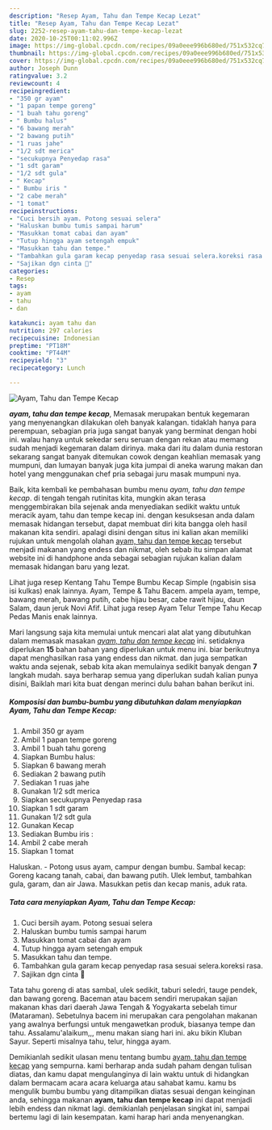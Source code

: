 ```yaml
---
description: "Resep Ayam, Tahu dan Tempe Kecap Lezat"
title: "Resep Ayam, Tahu dan Tempe Kecap Lezat"
slug: 2252-resep-ayam-tahu-dan-tempe-kecap-lezat
date: 2020-10-25T00:11:02.996Z
image: https://img-global.cpcdn.com/recipes/09a0eee996b680ed/751x532cq70/ayam-tahu-dan-tempe-kecap-foto-resep-utama.jpg
thumbnail: https://img-global.cpcdn.com/recipes/09a0eee996b680ed/751x532cq70/ayam-tahu-dan-tempe-kecap-foto-resep-utama.jpg
cover: https://img-global.cpcdn.com/recipes/09a0eee996b680ed/751x532cq70/ayam-tahu-dan-tempe-kecap-foto-resep-utama.jpg
author: Joseph Dunn
ratingvalue: 3.2
reviewcount: 4
recipeingredient:
- "350 gr ayam"
- "1 papan tempe goreng"
- "1 buah tahu goreng"
- " Bumbu halus"
- "6 bawang merah"
- "2 bawang putih"
- "1 ruas jahe"
- "1/2 sdt merica"
- "secukupnya Penyedap rasa"
- "1 sdt garam"
- "1/2 sdt gula"
- " Kecap"
- " Bumbu iris "
- "2 cabe merah"
- "1 tomat"
recipeinstructions:
- "Cuci bersih ayam. Potong sesuai selera"
- "Haluskan bumbu tumis sampai harum"
- "Masukkan tomat cabai dan ayam"
- "Tutup hingga ayam setengah empuk"
- "Masukkan tahu dan tempe."
- "Tambahkan gula garam kecap penyedap rasa sesuai selera.koreksi rasa."
- "Sajikan dgn cinta 💞"
categories:
- Resep
tags:
- ayam
- tahu
- dan

katakunci: ayam tahu dan 
nutrition: 297 calories
recipecuisine: Indonesian
preptime: "PT18M"
cooktime: "PT44M"
recipeyield: "3"
recipecategory: Lunch

---
```



![Ayam, Tahu dan Tempe Kecap](https://img-global.cpcdn.com/recipes/09a0eee996b680ed/751x532cq70/ayam-tahu-dan-tempe-kecap-foto-resep-utama.jpg)

<b><i>ayam, tahu dan tempe kecap</i></b>, Memasak merupakan bentuk kegemaran yang menyenangkan dilakukan oleh banyak kalangan. tidaklah hanya para perempuan, sebagian pria juga sangat banyak yang berminat dengan hobi ini. walau hanya untuk sekedar seru seruan dengan rekan atau memang sudah menjadi kegemaran dalam dirinya. maka dari itu dalam dunia restoran sekarang sangat banyak ditemukan cowok dengan keahlian memasak yang mumpuni, dan lumayan banyak juga kita jumpai di aneka warung makan dan hotel yang menggunakan chef pria sebagai juru masak mumpuni nya.

Baik, kita kembali ke pembahasan bumbu menu <i>ayam, tahu dan tempe kecap</i>. di tengah tengah rutinitas kita, mungkin akan terasa menggembirakan bila sejenak anda menyediakan sedikit waktu untuk meracik ayam, tahu dan tempe kecap ini. dengan kesuksesan anda dalam memasak hidangan tersebut, dapat membuat diri kita bangga oleh hasil makanan kita sendiri. apalagi disini dengan situs ini kalian akan memiliki rujukan untuk mengolah olahan <u>ayam, tahu dan tempe kecap</u> tersebut menjadi makanan yang endess dan nikmat, oleh sebab itu simpan alamat website ini di handphone anda sebagai sebagian rujukan kalian dalam memasak hidangan baru yang lezat.

Lihat juga resep Kentang Tahu Tempe Bumbu Kecap Simple (ngabisin sisa isi kulkas) enak lainnya. Ayam, Tempe &amp; Tahu Bacem. ampela ayam, tempe, bawang merah, bawang putih, cabe hijau besar, cabe rawit hijau, daun Salam, daun jeruk Novi Afif. Lihat juga resep Ayam Telur Tempe Tahu Kecap Pedas Manis enak lainnya.


Mari langsung saja kita memulai untuk mencari alat alat yang dibutuhkan dalam memasak masakan <u><i>ayam, tahu dan tempe kecap</i></u> ini. setidaknya diperlukan <b>15</b> bahan bahan yang diperlukan untuk menu ini. biar berikutnya dapat menghasilkan rasa yang endess dan nikmat. dan juga sempatkan waktu anda sejenak, sebab kita akan memulainya sedikit banyak dengan <b>7</b> langkah mudah. saya berharap semua yang diperlukan sudah kalian punya disini, Baiklah mari kita buat dengan merinci dulu bahan bahan berikut ini.

<!--inarticleads1-->

##### Komposisi dan bumbu-bumbu yang dibutuhkan dalam menyiapkan Ayam, Tahu dan Tempe Kecap:

1. Ambil 350 gr ayam
1. Ambil 1 papan tempe goreng
1. Ambil 1 buah tahu goreng
1. Siapkan  Bumbu halus:
1. Siapkan 6 bawang merah
1. Sediakan 2 bawang putih
1. Sediakan 1 ruas jahe
1. Gunakan 1/2 sdt merica
1. Siapkan secukupnya Penyedap rasa
1. Siapkan 1 sdt garam
1. Gunakan 1/2 sdt gula
1. Gunakan  Kecap
1. Sediakan  Bumbu iris :
1. Ambil 2 cabe merah
1. Siapkan 1 tomat


Haluskan. - Potong usus ayam, campur dengan bumbu. Sambal kecap: Goreng kacang tanah, cabai, dan bawang putih. Ulek lembut, tambahkan gula, garam, dan air Jawa. Masukkan petis dan kecap manis, aduk rata. 

<!--inarticleads2-->

##### Tata cara menyiapkan Ayam, Tahu dan Tempe Kecap:

1. Cuci bersih ayam. Potong sesuai selera
1. Haluskan bumbu tumis sampai harum
1. Masukkan tomat cabai dan ayam
1. Tutup hingga ayam setengah empuk
1. Masukkan tahu dan tempe.
1. Tambahkan gula garam kecap penyedap rasa sesuai selera.koreksi rasa.
1. Sajikan dgn cinta 💞


Tata tahu goreng di atas sambal, ulek sedikit, taburi seledri, tauge pendek, dan bawang goreng. Baceman atau bacem sendiri merupakan sajian makanan khas dari daerah Jawa Tengah &amp; Yogyakarta sebelah timur (Mataraman). Sebetulnya bacem ini merupakan cara pengolahan makanan yang awalnya berfungsi untuk mengawetkan produk, biasanya tempe dan tahu. Assalamu&#39;alaikum,,, menu makan siang hari ini. aku bikin Kluban Sayur. Seperti misalnya tahu, telur, hingga ayam. 

Demikianlah sedikit ulasan menu tentang bumbu <u>ayam, tahu dan tempe kecap</u> yang sempurna. kami berharap anda sudah paham dengan tulisan diatas, dan kamu dapat mengulanginya di lain waktu untuk di hidangkan dalam bermacam acara acara keluarga atau sahabat kamu. kamu bs mengulik bumbu bumbu yang ditampilkan diatas sesuai dengan keinginan anda, sehingga makanan <b>ayam, tahu dan tempe kecap</b> ini dapat menjadi lebih endess dan nikmat lagi. demikianlah penjelasan singkat ini, sampai bertemu lagi di lain kesempatan. kami harap hari anda menyenangkan.
